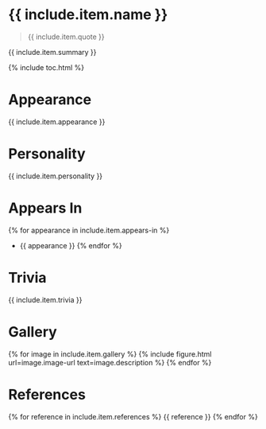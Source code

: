 # {{ include.item.name }}

> {{ include.item.quote }}

{{ include.item.summary }}

{% include toc.html %}

# Appearance
{{ include.item.appearance }}

# Personality
{{ include.item.personality }}

# Appears In
{% for appearance in include.item.appears-in %}
  * {{ appearance }}
{% endfor %}

# Trivia
{{ include.item.trivia }}

# Gallery
{% for image in include.item.gallery %}
  {% include figure.html url=image.image-url text=image.description %}
{% endfor %}

# References
{% for reference in include.item.references %}
  {{ reference }}
{% endfor %}
